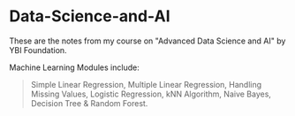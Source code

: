 # Data-Science-and-AI
These are the notes from my course on "Advanced Data Science and AI" by YBI Foundation.

Machine Learning Modules include:
> Simple Linear Regression,
> Multiple Linear Regression,
> Handling Missing Values,
> Logistic Regression,
> kNN Algorithm,
> Naive Bayes,
> Decision Tree & Random Forest.
